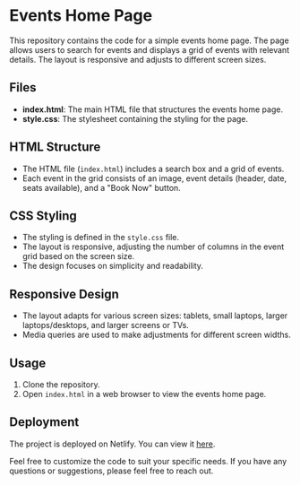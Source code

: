 # Events Home Page

This repository contains the code for a simple events home page. The page allows users to search for events and displays a grid of events with relevant details. The layout is responsive and adjusts to different screen sizes.

## Files

- **index.html**: The main HTML file that structures the events home page.
- **style.css**: The stylesheet containing the styling for the page.

## HTML Structure

- The HTML file (`index.html`) includes a search box and a grid of events.
- Each event in the grid consists of an image, event details (header, date, seats available), and a "Book Now" button.

## CSS Styling

- The styling is defined in the `style.css` file.
- The layout is responsive, adjusting the number of columns in the event grid based on the screen size.
- The design focuses on simplicity and readability.

## Responsive Design

- The layout adapts for various screen sizes: tablets, small laptops, larger laptops/desktops, and larger screens or TVs.
- Media queries are used to make adjustments for different screen widths.

## Usage

1. Clone the repository.
2. Open `index.html` in a web browser to view the events home page.

## Deployment

The project is deployed on Netlify. You can view it [here](https://netflify-event-search.netlify.app).

Feel free to customize the code to suit your specific needs. If you have any questions or suggestions, please feel free to reach out.
